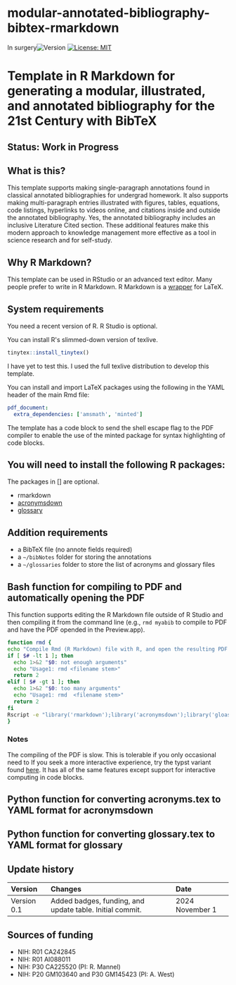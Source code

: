# modular-annotated-bibliography-bibtex-rmarkdown
In surgery![Version](https://img.shields.io/static/v1?label=matplotlib-voice-in&message=0.0&color=brightcolor)
[![License: MIT](https://img.shields.io/badge/License-MIT-blue.svg)](https://opensource.org/licenses/MIT)


# Template in R Markdown for generating a modular, illustrated, and annotated bibliography for the 21st Century with BibTeX

## Status: Work in Progress

## What is this?

This template supports making single-paragraph annotations found in classical annotated bibliographies for undergrad homework.
It also supports making multi-paragraph entries illustrated with figures, tables, equations, code listings, hyperlinks to videos online, and citations inside and outside the annotated bibliography.
Yes, the annotated bibliography includes an inclusive Literature Cited section.
These additional features make this modern approach to knowledge management more effective as a tool in science research and for self-study.

## Why R Markdown?

This template can be used in RStudio or an advanced text editor.
Many people prefer to write in R Markdown.
R Markdown is a [wrapper](https://everyday.codes/tutorials/how-to-use-latex-in-rmarkdown/) for LaTeX.


## System requirements

You need a recent version of R.
R Studio is optional.

You can install R's slimmed-down version of texlive.

```R
tinytex::install_tinytex()
```
I have yet to test this.
I used the full texlive distribution to develop this template.

You can install and import LaTeX packages using the following in the YAML header of the main Rmd file:

```yaml
pdf_document:
  extra_dependencies: ['amsmath', 'minted']
```

The template has a code block to send the shell escape flag to the PDF compiler to enable the use of the minted package for syntax highlighting of code blocks.


## You will need to install the following R packages: 

The packages in [] are optional.

- rmarkdown
- [acronymsdown](https://rchaput.github.io/acronymsdown/)
- [glossary](https://debruine.github.io/glossary/) 

## Addition requirements

- a BibTeX file (no annote fields required)
- a `~/bibNotes` folder for storing the annotations
- a `~/glossaries` folder to store the list of acronyms and glossary files
  


## Bash function for compiling to PDF and automatically opening the PDF

This function supports editing the R Markdown file outside of R Studio and then compiling it from the command line (e.g., `rmd myabib` to compile to PDF and have the PDF opended in the Preview.app).

```bash
function rmd {
echo "Compile Rmd (R Markdown) file with R, and open the resulting PDF with the Preview.app. (Mapped ot the alias 'pre')."
if [ $# -lt 1 ]; then
  echo 1>&2 "$0: not enough arguments"
  echo "Usage1: rmd <filename stem>"
  return 2
elif [ $# -gt 1 ]; then
  echo 1>&2 "$0: too many arguments"
  echo "Usage1: rmd  <filename stem>"
  return 2
fi
Rscript -e "library('rmarkdown');library('acronymsdown');library('gloassary');rmarkdown::render('$1.Rmd')" && pre $1.pdf
}

```

### Notes
The compiling of the PDF is slow.
This is tolerable if you only occasional need to 
If you seek a more interactive experience, try the typst variant found [here](https://github.com/MooersLab/modular-annotated-bibliography-typst).
It has all of the same features except support for interactive computing in code blocks.

## Python function for converting acronyms.tex to YAML format for acronymsdown

## Python function for converting glossary.tex to YAML format for glossary


## Update history

|Version      | Changes                                                                                                                                   | Date                |
|:------------|:------------------------------------------------------------------------------------------------------------------------------------------|:--------------------|
| Version 0.1 |   Added badges, funding, and update table.  Initial commit.                                                                               | 2024 November 1     |

## Sources of funding

- NIH: R01 CA242845
- NIH: R01 AI088011
- NIH: P30 CA225520 (PI: R. Mannel)
- NIH: P20 GM103640 and P30 GM145423 (PI: A. West)
